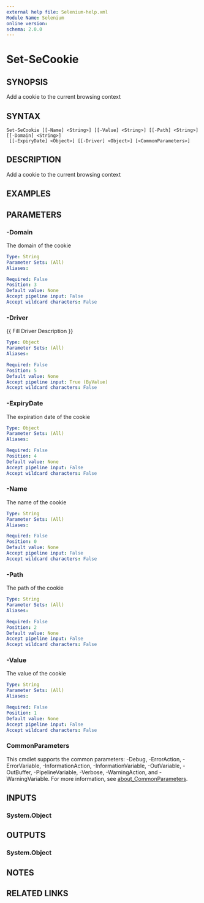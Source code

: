 ```yaml
---
external help file: Selenium-help.xml
Module Name: Selenium
online version:
schema: 2.0.0
---
```


# Set-SeCookie

## SYNOPSIS
Add a cookie to the current browsing context

## SYNTAX

```
Set-SeCookie [[-Name] <String>] [[-Value] <String>] [[-Path] <String>] [[-Domain] <String>]
 [[-ExpiryDate] <Object>] [[-Driver] <Object>] [<CommonParameters>]
```

## DESCRIPTION
Add a cookie to the current browsing context

## EXAMPLES

## PARAMETERS

### -Domain
The domain of the cookie

```yaml
Type: String
Parameter Sets: (All)
Aliases:

Required: False
Position: 3
Default value: None
Accept pipeline input: False
Accept wildcard characters: False
```

### -Driver
{{ Fill Driver Description }}

```yaml
Type: Object
Parameter Sets: (All)
Aliases:

Required: False
Position: 5
Default value: None
Accept pipeline input: True (ByValue)
Accept wildcard characters: False
```

### -ExpiryDate
The expiration date of the cookie

```yaml
Type: Object
Parameter Sets: (All)
Aliases:

Required: False
Position: 4
Default value: None
Accept pipeline input: False
Accept wildcard characters: False
```

### -Name
The name of the cookie

```yaml
Type: String
Parameter Sets: (All)
Aliases:

Required: False
Position: 0
Default value: None
Accept pipeline input: False
Accept wildcard characters: False
```

### -Path
The path of the cookie

```yaml
Type: String
Parameter Sets: (All)
Aliases:

Required: False
Position: 2
Default value: None
Accept pipeline input: False
Accept wildcard characters: False
```

### -Value
The value of the cookie

```yaml
Type: String
Parameter Sets: (All)
Aliases:

Required: False
Position: 1
Default value: None
Accept pipeline input: False
Accept wildcard characters: False
```

### CommonParameters
This cmdlet supports the common parameters: -Debug, -ErrorAction, -ErrorVariable, -InformationAction, -InformationVariable, -OutVariable, -OutBuffer, -PipelineVariable, -Verbose, -WarningAction, and -WarningVariable. For more information, see [about_CommonParameters](http://go.microsoft.com/fwlink/?LinkID=113216).

## INPUTS

### System.Object

## OUTPUTS

### System.Object
## NOTES

## RELATED LINKS
